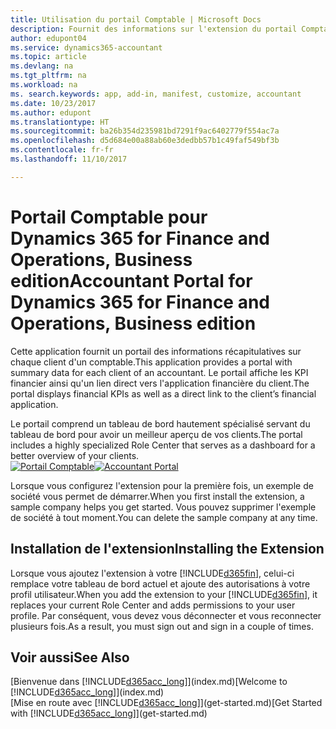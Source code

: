 ```yaml
---
title: Utilisation du portail Comptable | Microsoft Docs
description: Fournit des informations sur l'extension du portail Comptable.
author: edupont04
ms.service: dynamics365-accountant
ms.topic: article
ms.devlang: na
ms.tgt_pltfrm: na
ms.workload: na
ms. search.keywords: app, add-in, manifest, customize, accountant
ms.date: 10/23/2017
ms.author: edupont
ms.translationtype: HT
ms.sourcegitcommit: ba26b354d235981bd7291f9ac6402779f554ac7a
ms.openlocfilehash: d5d684e00a88ab60e3dedbb57b1c49faf549bf3b
ms.contentlocale: fr-fr
ms.lasthandoff: 11/10/2017

---
```

# <a name="accountant-portal-for-dynamics-365-for-finance-and-operations-business-edition"></a><span data-ttu-id="38946-103">Portail Comptable pour Dynamics 365 for Finance and Operations, Business edition</span><span class="sxs-lookup"><span data-stu-id="38946-103">Accountant Portal for Dynamics 365 for Finance and Operations, Business edition</span></span>
<span data-ttu-id="38946-104">Cette application fournit un portail des informations récapitulatives sur chaque client d'un comptable.</span><span class="sxs-lookup"><span data-stu-id="38946-104">This application provides a portal with summary data for each client of an accountant.</span></span> <span data-ttu-id="38946-105">Le portail affiche les KPI financier ainsi qu'un lien direct vers l'application financière du client.</span><span class="sxs-lookup"><span data-stu-id="38946-105">The portal displays financial KPIs as well as a direct link to the client’s financial application.</span></span>  

<span data-ttu-id="38946-106">Le portail comprend un tableau de bord hautement spécialisé servant du tableau de bord pour avoir un meilleur aperçu de vos clients.</span><span class="sxs-lookup"><span data-stu-id="38946-106">The portal includes a highly specialized Role Center that serves as a dashboard for a better overview of your clients.</span></span>  
<span data-ttu-id="38946-107">[![Portail Comptable](./media/accountant-get-started/accountant-dashboard.png)](https://go.microsoft.com/fwlink/?linkid=851257)</span><span class="sxs-lookup"><span data-stu-id="38946-107">[![Accountant Portal](./media/accountant-get-started/accountant-dashboard.png)](https://go.microsoft.com/fwlink/?linkid=851257)</span></span>

<span data-ttu-id="38946-108">Lorsque vous configurez l'extension pour la première fois, un exemple de société vous permet de démarrer.</span><span class="sxs-lookup"><span data-stu-id="38946-108">When you first install the extension, a sample company helps you get started.</span></span> <span data-ttu-id="38946-109">Vous pouvez supprimer l'exemple de société à tout moment.</span><span class="sxs-lookup"><span data-stu-id="38946-109">You can delete the sample company at any time.</span></span>  

## <a name="installing-the-extension"></a><span data-ttu-id="38946-110">Installation de l'extension</span><span class="sxs-lookup"><span data-stu-id="38946-110">Installing the Extension</span></span>
<span data-ttu-id="38946-111">Lorsque vous ajoutez l'extension à votre [!INCLUDE[d365fin](includes/d365fin_md.md)], celui-ci remplace votre tableau de bord actuel et ajoute des autorisations à votre profil utilisateur.</span><span class="sxs-lookup"><span data-stu-id="38946-111">When you add the extension to your [!INCLUDE[d365fin](includes/d365fin_md.md)], it replaces your current Role Center and adds permissions to your user profile.</span></span> <span data-ttu-id="38946-112">Par conséquent, vous devez vous déconnecter et vous reconnecter plusieurs fois.</span><span class="sxs-lookup"><span data-stu-id="38946-112">As a result, you must sign out and sign in a couple of times.</span></span>  

## <a name="see-also"></a><span data-ttu-id="38946-113">Voir aussi</span><span class="sxs-lookup"><span data-stu-id="38946-113">See Also</span></span>
<span data-ttu-id="38946-114">[Bienvenue dans [!INCLUDE[d365acc_long](includes/d365acc_long_md.md)]](index.md)</span><span class="sxs-lookup"><span data-stu-id="38946-114">[Welcome to [!INCLUDE[d365acc_long](includes/d365acc_long_md.md)]](index.md)</span></span>  
<span data-ttu-id="38946-115">[Mise en route avec [!INCLUDE[d365acc_long](includes/d365acc_long_md.md)]](get-started.md)</span><span class="sxs-lookup"><span data-stu-id="38946-115">[Get Started with [!INCLUDE[d365acc_long](includes/d365acc_long_md.md)]](get-started.md)</span></span>  

